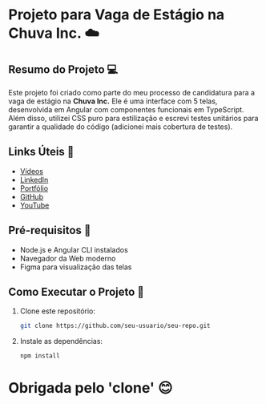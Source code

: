 # Projeto para Vaga de Estágio na Chuva Inc. :cloud:

## Resumo do Projeto :computer:

Este projeto foi criado como parte do meu processo de candidatura para a vaga de estágio na **Chuva Inc.** Ele é uma interface com 5 telas, desenvolvida em Angular com componentes funcionais em TypeScript. Além disso, utilizei CSS puro para estilização e escrevi testes unitários para garantir a qualidade do código (adicionei mais cobertura de testes).

## Links Úteis :link:

- <a href="https://drive.google.com/drive/folders/1c_yMg262_bF411uD5m-oKBEWxvHFvieo?usp=sharing">Vídeos</a>
- <a href="https://www.linkedin.com/in/ruyluques/">LinkedIn</a>
- <a href="https://www.ruyluques.com.br/">Portfólio</a>
- <a href="https://github.com/RuyLuques?tab=repositories">GitHub</a>
- <a href="https://www.youtube.com/@ruyluques/videos">YouTube</a>

## Pré-requisitos :wrench:

- Node.js e Angular CLI instalados
- Navegador da Web moderno
- Figma para visualização das telas

## Como Executar o Projeto :rocket:

1. Clone este repositório:
   ```bash
   git clone https://github.com/seu-usuario/seu-repo.git
   
2. Instale as dependências:
   ```bash
   npm install


# Obrigada pelo 'clone' 😊 
